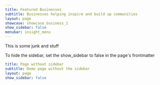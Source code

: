 ```yaml
---
title: Featured Businesses
subtitle: Businesses helping inspire and build up communities
layout: page
showcase: showcase_business_1
show_sidebar: false
menubar: insight_menu
---
```


This is some junk and stuff

To hide the sidebar, set the show_sidebar to false in the page's frontmatter

```yml
title: Page without sidebar
subtitle: Demo page without the sidebar
layout: page
show_sidebar: false
```
